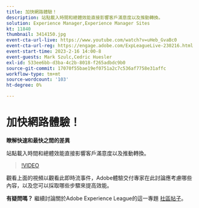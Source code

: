 ```yaml
---
title: 加快網路體驗！
description: 站點載入時間和總體效能直接影響客戶滿意度以及推動轉換。
solution: Experience Manager,Experience Manager Sites
kt: 11840
thumbnail: 3414150.jpg
event-cta-url-live: https://www.youtube.com/watch?v=uHeb_GvaBc0
event-cta-url-reg: https://engage.adobe.com/ExpLeagueLive-230216.html
event-start-time: 2023-2-16 14:00-8
event-guests: Mark Szulc,Cedric Huesler
exl-id: 533ee6bb-d3ba-4c2b-8018-f265adbdc9b0
source-git-commit: 17070f55bae19ef0751a2c7c536af7758e31affc
workflow-type: tm+mt
source-wordcount: '103'
ht-degree: 0%

---
```


# 加快網路體驗！

**瞭解快速和最快之間的差異**

站點載入時間和總體效能直接影響客戶滿意度以及推動轉換。

>[!VIDEO](https://video.tv.adobe.com/v/3414150/?quality=12&learn=on)

觀看上面的視頻以觀看此即時流事件，Adobe體驗交付專家在此討論應考慮哪些內容，以及您可以採取哪些步驟來提高效能。

**有疑問嗎？** 繼續討論關於Adobe Experience League的這一專題 [社區帖子](https://experienceleaguecommunities.adobe.com/t5/adobe-experience-manager/experience-league-live-post-session-discussion-speeding-up-your/m-p/575513#M36836)。
